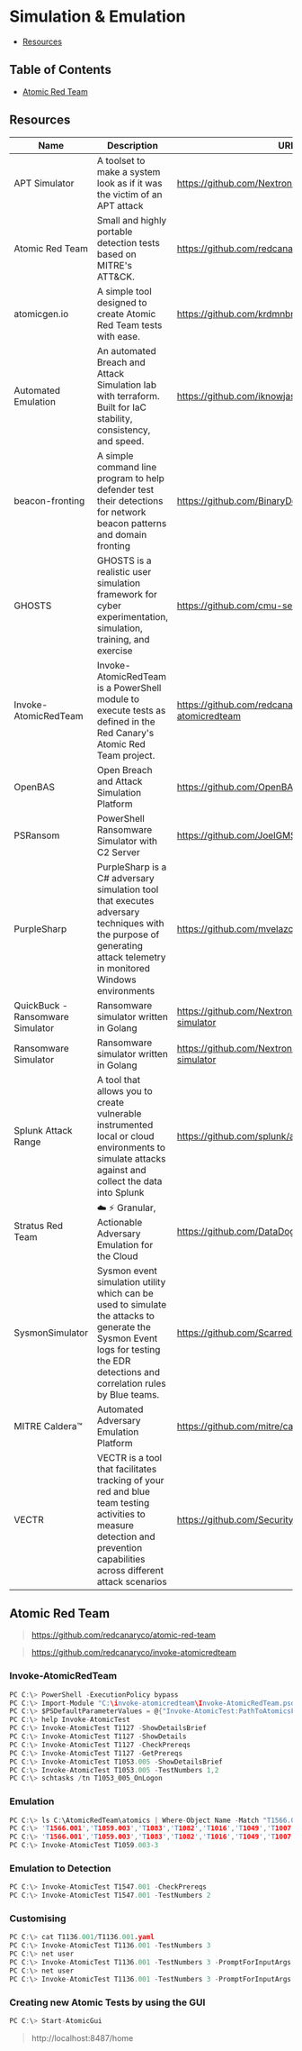 # Simulation & Emulation

- [Resources](#resources)

## Table of Contents

- [Atomic Red Team](#atomic-red-team)

## Resources

| Name | Description | URL |
| --- | --- | --- |
| APT Simulator | A toolset to make a system look as if it was the victim of an APT attack | https://github.com/NextronSystems/APTSimulator |
| Atomic Red Team | Small and highly portable detection tests based on MITRE's ATT&CK. | https://github.com/redcanaryco/atomic-red-team |
| atomicgen.io | A simple tool designed to create Atomic Red Team tests with ease. | https://github.com/krdmnbrk/atomicgen.io |
| Automated Emulation | An automated Breach and Attack Simulation lab with terraform. Built for IaC stability, consistency, and speed. | https://github.com/iknowjason/AutomatedEmulation |
| beacon-fronting | A simple command line program to help defender test their detections for network beacon patterns and domain fronting | https://github.com/BinaryDefense/beacon-fronting |
| GHOSTS | GHOSTS is a realistic user simulation framework for cyber experimentation, simulation, training, and exercise | https://github.com/cmu-sei/GHOSTS |
| Invoke-AtomicRedTeam | Invoke-AtomicRedTeam is a PowerShell module to execute tests as defined in the Red Canary's Atomic Red Team project. | https://github.com/redcanaryco/invoke-atomicredteam |
| OpenBAS | Open Breach and Attack Simulation Platform | https://github.com/OpenBAS-Platform/openbas |
| PSRansom | PowerShell Ransomware Simulator with C2 Server | https://github.com/JoelGMSec/PSRansom |
| PurpleSharp | PurpleSharp is a C# adversary simulation tool that executes adversary techniques with the purpose of generating attack telemetry in monitored Windows environments | https://github.com/mvelazc0/PurpleSharp |
| QuickBuck - Ransomware Simulator | Ransomware simulator written in Golang | https://github.com/NextronSystems/ransomware-simulator |
| Ransomware Simulator | Ransomware simulator written in Golang | https://github.com/NextronSystems/ransomware-simulator |
| Splunk Attack Range | A tool that allows you to create vulnerable instrumented local or cloud environments to simulate attacks against and collect the data into Splunk | https://github.com/splunk/attack_range |
| Stratus Red Team | ☁️ ⚡ Granular, Actionable Adversary Emulation for the Cloud | https://github.com/DataDog/stratus-red-team |
| SysmonSimulator | Sysmon event simulation utility which can be used to simulate the attacks to generate the Sysmon Event logs for testing the EDR detections and correlation rules by Blue teams. | https://github.com/ScarredMonk/SysmonSimulator |
| MITRE Caldera™ | Automated Adversary Emulation Platform | https://github.com/mitre/caldera |
| VECTR | VECTR is a tool that facilitates tracking of your red and blue team testing activities to measure detection and prevention capabilities across different attack scenarios | https://github.com/SecurityRiskAdvisors/VECTR |

## Atomic Red Team

> https://github.com/redcanaryco/atomic-red-team

> https://github.com/redcanaryco/invoke-atomicredteam

### Invoke-AtomicRedTeam

```c
PC C:\> PowerShell -ExecutionPolicy bypass
PC C:\> Import-Module "C:\invoke-atomicredteam\Invoke-AtomicRedTeam.psd1" -Force
PC C:\> $PSDefaultParameterValues = @{"Invoke-AtomicTest:PathToAtomicsFolder"="C:\AtomicRedTeam\atomics"}
PC C:\> help Invoke-AtomicTest
PC C:\> Invoke-AtomicTest T1127 -ShowDetailsBrief
PC C:\> Invoke-AtomicTest T1127 -ShowDetails
PC C:\> Invoke-AtomicTest T1127 -CheckPrereqs
PC C:\> Invoke-AtomicTest T1127 -GetPrereqs
PC C:\> Invoke-AtomicTest T1053.005 -ShowDetailsBrief
PC C:\> Invoke-AtomicTest T1053.005 -TestNumbers 1,2
PC C:\> schtasks /tn T1053_005_OnLogon
```

### Emulation

```c
PC C:\> ls C:\AtomicRedTeam\atomics | Where-Object Name -Match "T1566.001|T1203|T1059.003|T1083|T1082|T1016|T1049|T1007|T1087.001"
PC C:\> 'T1566.001','T1059.003','T1083','T1082','T1016','T1049','T1007','T1087.001' | ForEach-Object {echo "Enumerating $_"; Invoke-AtomicTest $_ -ShowDetailsBrief }
PC C:\> 'T1566.001','T1059.003','T1083','T1082','T1016','T1049','T1007','T1087.001' | ForEach-Object {echo "Enumerating $_"; Invoke-AtomicTest $_ -CheckPrereqs }
PC C:\> Invoke-AtomicTest T1059.003-3
```

### Emulation to Detection

```c
PC C:\> Invoke-AtomicTest T1547.001 -CheckPrereqs
PC C:\> Invoke-AtomicTest T1547.001 -TestNumbers 2
```

### Customising

```c
PC C:\> cat T1136.001/T1136.001.yaml
PC C:\> Invoke-AtomicTest T1136.001 -TestNumbers 3
PC C:\> net user
PC C:\> Invoke-AtomicTest T1136.001 -TestNumbers 3 -PromptForInputArgs
PC C:\> net user
PC C:\> Invoke-AtomicTest T1136.001 -TestNumbers 3 -PromptForInputArgs -Cleanup
```

### Creating new Atomic Tests by using the GUI

```c
PC C:\> Start-AtomicGui
```

> http://localhost:8487/home
